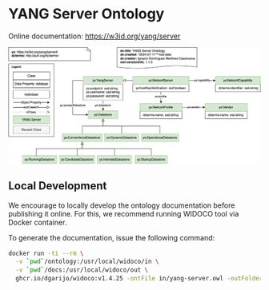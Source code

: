 # YANG Server Ontology

Online documentation: https://w3id.org/yang/server

![YANG Server Ontology](diagrams/yang-server.svg)

## Local Development

We encourage to locally develop the ontology documentation before publishing it online. For this, we recommend running WIDOCO tool via Docker container.

To generate the documentation, issue the following command:

```bash
docker run -ti --rm \
  -v `pwd`/ontology:/usr/local/widoco/in \
  -v `pwd`/docs:/usr/local/widoco/out \
  ghcr.io/dgarijo/widoco:v1.4.25 -ontFile in/yang-server.owl -outFolder out -webVowl -oops  -getOntologyMetadata -htaccess -licensius
```
